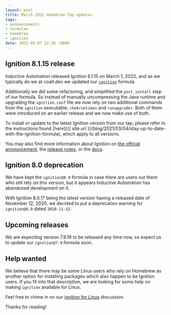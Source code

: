 ```yaml
---
layout: post
title: March 2022 Homebrew Tap updates
tags:
- announcements
- formulae
- homebrew
- ignition
date: 2022-03-07 22:39 -0800
---
```

## Ignition 8.1.15 release

Inductive Automation released Ignition 8.1.15 on March 1, 2022, and as we typically do we at coatl.dev we updated our [`ignition`](https://formulae.coatl.dev/formula/ignition) formula.

Additionally we did some refactoring, and simplified the `post_install` step of our formula. So instead of manually uncompressing the Java runtime and upgrading the `ignition.conf` file we now rely on two additional commands from the `ignition` executable; `chekruntimes` and `runupgrader`. Both of them were introduced on an earlier release and we now make use of both.

To install or update to the latest Ignition version from our tap, please refer to the instructions found [here]({{ site.url }}/blog/2021/03/04/stay-up-to-date-with-the-ignition-formula), which apply to all versions.

You may also find more information about Ignition on [the official announcement](https://inductiveautomation.com/blog/ignition-8115-perspective-components-get-a-boost-creating-tags-gets-easier-and-much-more), the [release notes](https://inductiveautomation.com/downloads/releasenotes/8.1.15), or the [docs](https://docs.inductiveautomation.com/display/DOC81/New+in+this+Version#NewinthisVersion-Newin8.1.15).

## Ignition 8.0 deprecation

We have kept the `ignition@8.0` formula in case there are users out there who still rely on this version, but it appears Inductive Automation has abandoned development on it.

With Ignition 8.0.17 being the latest version having a released date of November 12, 2020, we decided to put a deprecation warning for `ignition@8.0` dated `2020-11-12`.

## Upcoming releases

We are expecting version 7.9.19 to be released any time now, so expect us to update our `ignition@7.9` formula soon.

## Help wanted

We believe that there may be some Linux users who rely on Homebrew as another option for installing packages which also happen to be Ignition users. If you fit into that description, we are looking for some help on making `ignition` available for Linux.

Feel free to chime in on our [ignition for Linux](https://github.com/coatl-dev/discussions/discussions/2) discussion.

Thanks for reading!
